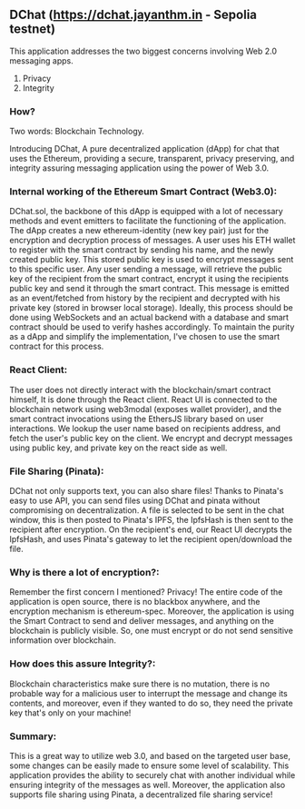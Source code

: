 ## DChat (https://dchat.jayanthm.in - Sepolia testnet)

This application addresses the two biggest concerns involving Web 2.0 messaging apps.

1. Privacy
2. Integrity

### How?

Two words: Blockchain Technology.

Introducing DChat, A pure decentralized application (dApp) for chat that uses the Ethereum, providing a secure, transparent, privacy preserving, and integrity assuring messaging application using the power of Web 3.0.

### Internal working of the Ethereum Smart Contract (Web3.0):

DChat.sol, the backbone of this dApp is equipped with a lot of necessary methods and event emitters to facilitate the functioning of the application.
The dApp creates a new ethereum-identity (new key pair) just for the encryption and decryption process of messages.
A user uses his ETH wallet to register with the smart contract by sending his name, and the newly created public key. This stored public key is used to encrypt messages sent to this specific user.
Any user sending a message, will retrieve the public key of the recipient from the smart contract, encrypt it using the recipients public key and send it through the smart contract.
This message is emitted as an event/fetched from history by the recipient and decrypted with his private key (stored in browser local storage).
Ideally, this process should be done using WebSockets and an actual backend with a database and smart contract should be used to verify hashes accordingly. To maintain the purity as a dApp and simplify the implementation, I've chosen to use the smart contract for this process.

### React Client:

The user does not directly interact with the blockchain/smart contract himself, It is done through the React client. React UI is connected to the blockchain network using web3modal (exposes wallet provider), and the smart contract invocations using the EthersJS library based on user interactions.
We lookup the user name based on recipients address, and fetch the user's public key on the client. We encrypt and decrypt messages using public key, and private key on the react side as well.

### File Sharing (Pinata):

DChat not only supports text, you can also share files! Thanks to Pinata's easy to use API, you can send files using DChat and pinata without compromising on decentralization.
A file is selected to be sent in the chat window, this is then posted to Pinata's IPFS, the IpfsHash is then sent to the recipient after encryption.
On the recipient's end, our React UI decrypts the IpfsHash, and uses Pinata's gateway to let the recipient open/download the file.

### Why is there a lot of encryption?:

Remember the first concern I mentioned? Privacy! The entire code of the application is open source, there is no blackbox anywhere, and the encryption mechanism is ethereum-spec. Moreover, the application is using the Smart Contract to send and deliver messages, and anything on the blockchain is publicly visible. So, one must encrypt or do not send sensitive information over blockchain.

### How does this assure Integrity?:

Blockchain characteristics make sure there is no mutation, there is no probable way for a malicious user to interrupt the message and change its contents, and moreover, even if they wanted to do so, they need the private key that's only on your machine!

### Summary:

This is a great way to utilize web 3.0, and based on the targeted user base, some changes can be easily made to ensure some level of scalability. This application provides the ability to securely chat with another individual while ensuring integrity of the messages as well. Moreover, the application also supports file sharing using Pinata, a decentralized file sharing service!
